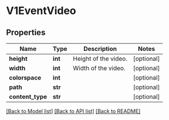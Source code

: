 # V1EventVideo

## Properties
Name | Type | Description | Notes
------------ | ------------- | ------------- | -------------
**height** | **int** | Height of the video. | [optional] 
**width** | **int** | Width of the video. | [optional] 
**colorspace** | **int** |  | [optional] 
**path** | **str** |  | [optional] 
**content_type** | **str** |  | [optional] 

[[Back to Model list]](../README.md#documentation-for-models) [[Back to API list]](../README.md#documentation-for-api-endpoints) [[Back to README]](../README.md)


